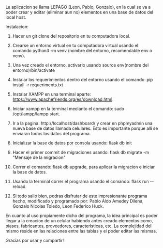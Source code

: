 La aplicacion se llama LEPAGO (Leon, Pablo, Gonzalo), en la cual se va a poder crear y editar (eliminar aun no) elementos en una base de datos del local host.

Instalacion: 
1. Hacer un git clone del repositorio en tu computadora local.
2. Crearse un entorno virtual en tu computadora virtual usando el comando python3 -m venv (nombre del entorno, recomendable env o venv).
3. Una vez creado el entorno, activarlo usando source env(nombre del entorno)/bin/activate
4. Instalar los requerimientos dentro del entorno usando el comando: pip install -r requeriments.txt
5. Instalar XAMPP en una terminal aparte: https://www.apachefriends.org/es/download.html.
6. Iniciar xampp en la terminal medianto el comando: sudo /opt/lampp/lampp start.
7. Ir a la pagina: http://localhost/dashboard/ y crear en phpmyadmin una nueva base de datos llamada celulares. Esto es importante porque alli se enviaran todos los datos del programa.
8. Inicializar la base de datos por consola usando: flask db init
9. Hacer el primer commit de migraciones usando: flask db migrate -m "Mensaje de la migracion"
10. Correr el comando: flask db upgrade, para aplicar la migracion e iniciar la base de datos.
11. Usando la terminal correr el programa usando el comando: flask run --reload.

12. Si todo salio bien, podras disfrutar de este impresionante programa hecho, modificado y programado por: Pablo Aldo Amedey Dilena, Gonzalo Nicolas Toledo, Leon Federico Huck.

En cuanto al uso propiamente dicho del programa, la idea principal es poder llegar a la creacion de un celular habiendo antes creado elementos como, piases, fabricantes, proveedores, caracteristicas, etc.
La complejidad del mismo reside en las relaciones entre las tablas y el poder editar las mismas.



Gracias por usar y compartir!
